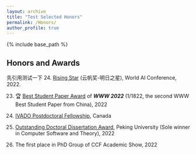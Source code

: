 ```yaml
---
layout: archive
title: "Test Selected Honors"
permalink: /Honors/
author_profile: true
---
```

{% include base_path %}

Honors and Awards
------
先引用测试一下
24. [Rising Star](https://mp.weixin.qq.com/s/Lecza9L8zgZYDPdKpkP2XA) (云帆奖-明日之星), World AI Conference, 2022.

23. 🏆 [Best Student Paper Award](https://www2022.thewebconf.org/awards/) of ***WWW 2022*** (1/1822, the second WWW Best Student Paper from China), 2022
    
22. [IVADO Postdoctoral Fellowship](https://ivado.ca/en/scholarships-and-grants/postdoctoral-research-funding/), Canada
    
21. [Outstanding Doctoral Dissertation Award](https://grs.pku.edu.cn/xwgz11/xxgk11/xwsy111/364670.htm), Peking University (Sole winner in Computer Software and Theory), 2022
    
20. The first place in PhD Group of CCF Academic Show, 2022
